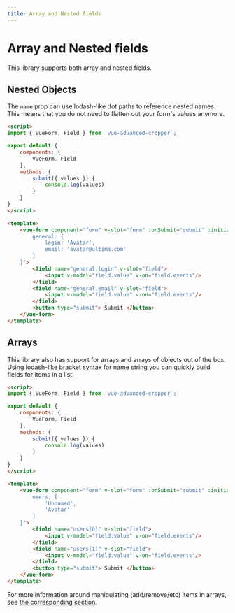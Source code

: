 ```yaml
---
title: Array and Nested fields
---
```


# Array and Nested fields

This library supports both array and nested fields. 

## Nested Objects

The `name` prop can use lodash-like dot paths to reference nested names. 
This means that you do not need to flatten out your form's values anymore.

```html
<script>
import { VueForm, Field } from 'vue-advanced-cropper`;

export default {
	components: {
		VueForm, Field
	},
	methods: {
		submit({ values }) {
			console.log(values)
		}
	}
}
</script>

<template>
	<vue-form component="form" v-slot="form" :onSubmit="submit" :initialValues="{
		general: {
			login: 'Avatar',
			email: 'avatar@ultima.com'
		}
	}">
		<field name="general.login" v-slot="field">
			<input v-model="field.value" v-on="field.events"/>
		</field>
		<field name="general.email" v-slot="field">
			<input v-model="field.value" v-on="field.events"/>
		</field>
		<button type="submit"> Submit </button>
	</vue-form>
</template>
```

## Arrays

This library also has support for arrays and arrays of objects out of the box. Using lodash-like bracket syntax for name string you can quickly build fields for items in a list.


```html
<script>
import { VueForm, Field } from 'vue-advanced-cropper`;

export default {
	components: {
		VueForm, Field
	},
	methods: {
		submit({ values }) {
			console.log(values)
		}
	}
}
</script>

<template>
	<vue-form component="form" v-slot="form" :onSubmit="submit" :initialValues="{
		users: [
			'Unnamed',
			'Avatar'
		]
	}">
		<field name="users[0]" v-slot="field">
			<input v-model="field.value" v-on="field.events"/>
		</field>
		<field name="users[1]" v-slot="field">
			<input v-model="field.value" v-on="field.events"/>
		</field>
		<button type="submit"> Submit </button>
	</vue-form>
</template>
```

For more information around manipulating (add/remove/etc) items in arrays, see [the corresponding section](/reference/field-array/).

